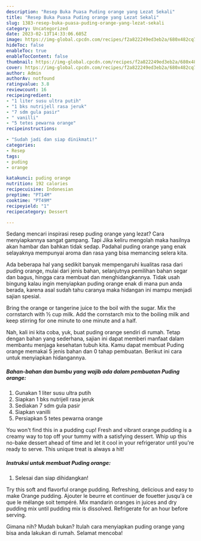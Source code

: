 ```yaml
---
description: "Resep Buka Puasa Puding orange yang Lezat Sekali"
title: "Resep Buka Puasa Puding orange yang Lezat Sekali"
slug: 1383-resep-buka-puasa-puding-orange-yang-lezat-sekali
category: Uncategorized
date: 2023-02-13T14:33:06.605Z
image: https://img-global.cpcdn.com/recipes/f2a822249ed3eb2a/680x482cq70/puding-orange-foto-resep-utama.jpg
hideToc: false
enableToc: true
enableTocContent: false
thumbnail: https://img-global.cpcdn.com/recipes/f2a822249ed3eb2a/680x482cq70/puding-orange-foto-resep-utama.jpg
cover: https://img-global.cpcdn.com/recipes/f2a822249ed3eb2a/680x482cq70/puding-orange-foto-resep-utama.jpg
author: Admin
authorAv: notfound
ratingvalue: 3.8
reviewcount: 16
recipeingredient:
- "1 liter susu ultra putih"
- "1 bks nutrijell rasa jeruk"
- "7 sdm gula pasir"
- " vanilli"
- "5 tetes pewarna orange"
recipeinstructions:

- "Sudah jadi dan siap dinikmati!"
categories:
- Resep
tags:
- puding
- orange

katakunci: puding orange 
nutrition: 192 calories
recipecuisine: Indonesian
preptime: "PT14M"
cooktime: "PT49M"
recipeyield: "1"
recipecategory: Dessert

---
```



Sedang mencari inspirasi resep puding orange yang lezat? Cara menyiapkannya sangat gampang. Tapi Jika keliru mengolah maka hasilnya akan hambar dan bahkan tidak sedap. Padahal puding orange yang enak selayaknya mempunyai aroma dan rasa yang bisa memancing selera kita.


Ada beberapa hal yang sedikit banyak mempengaruhi kualitas rasa dari puding orange, mulai dari jenis bahan, selanjutnya pemilihan bahan segar dan bagus, hingga cara membuat dan menghidangkannya. Tidak usah bingung kalau ingin menyiapkan puding orange enak di mana pun anda berada, karena asal sudah tahu caranya maka hidangan ini mampu menjadi sajian spesial.

Bring the orange or tangerine juice to the boil with the sugar. Mix the cornstarch with ½ cup milk. Add the cornstarch mix to the boiling milk and keep stirring for one minute to one minute and a half.


Nah, kali ini kita coba, yuk, buat puding orange sendiri di rumah. Tetap dengan bahan yang sederhana, sajian ini dapat memberi manfaat dalam membantu menjaga kesehatan tubuh kita. Kamu dapat membuat Puding orange memakai 5 jenis bahan dan 0 tahap pembuatan. Berikut ini cara untuk menyiapkan hidangannya.

<!--inarticleads1-->

##### Bahan-bahan dan bumbu yang wajib ada dalam pembuatan Puding orange:

1. Gunakan 1 liter susu ultra putih
1. Siapkan 1 bks nutrijell rasa jeruk
1. Sediakan 7 sdm gula pasir
1. Siapkan  vanilli
1. Persiapkan 5 tetes pewarna orange


You won&#39;t find this in a pudding cup! Fresh and vibrant orange pudding is a creamy way to top off your tummy with a satisfying dessert. Whip up this no-bake dessert ahead of time and let it cool in your refrigerator until you&#39;re ready to serve. This unique treat is always a hit! 

<!--inarticleads2-->

##### Instruksi untuk membuat Puding orange:


1. Selesai dan siap dihidangkan!

Try this soft and flavorful orange pudding. Refreshing, delicious and easy to make Orange pudding. Ajouter le beurre et continuer de fouetter jusqu&#39;à ce que le mélange soit tempéré. Mix mandarin oranges in juices and dry pudding mix until pudding mix is dissolved. Refrigerate for an hour before serving. 

Gimana nih? Mudah bukan? Itulah cara menyiapkan puding orange yang bisa anda lakukan di rumah. Selamat mencoba!
